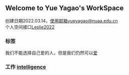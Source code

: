 ## Welcome to Yue Yagao's WorkSpace
创建日期2022.03.14，使用邮箱yueyagao@nuaa.edu.cn<br/>
个人空间接口[Leslie2022](https://leslie2022.github.io/)
<br/>
### 标签
我们不能选择自己爱的人，但是我们仍然可以[爱](https://www.bilibili.com/video/BV1UU4y1p71r/?spm_id_from=333.788.recommend_more_video.0)
<br/>
### 工作  <a href="/intelligence.html">intelligence</a>
